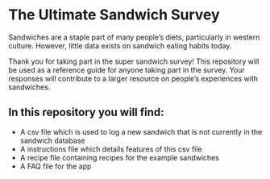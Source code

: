 # The Ultimate Sandwich Survey

Sandwiches are a staple part of many people’s diets, particularly in western culture. However, little data exists on sandwich eating habits today. 

Thank you for taking part in the super sandwich survey! This repository will be used as a reference guide for anyone taking part in the survey. Your responses will contribute to a larger resource on people’s experiences with sandwiches. 

## In this repository you will find:
- A csv file which is used to log a new sandwich that is not currently in the sandwich database 
- A instructions file which details features of this csv file
- A recipe file containing recipes for the example sandwiches
- A FAQ file for the app

